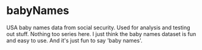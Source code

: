 # babyNames

USA baby names data from social security.  Used for analysis and testing out stuff.  Nothing too series here.  I just think the baby names dataset is fun and easy to use.  And it's just fun to say 'baby names'.
